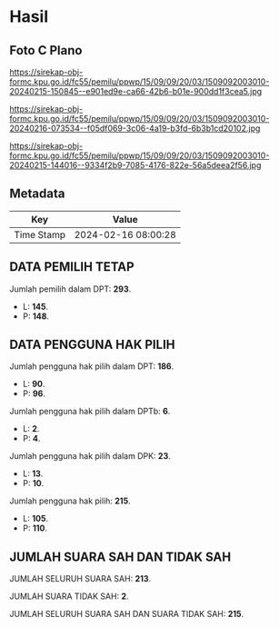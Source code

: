 # Hasil

## Foto C Plano

https://sirekap-obj-formc.kpu.go.id/fc55/pemilu/ppwp/15/09/09/20/03/1509092003010-20240215-150845--e901ed9e-ca66-42b6-b01e-900dd1f3cea5.jpg

https://sirekap-obj-formc.kpu.go.id/fc55/pemilu/ppwp/15/09/09/20/03/1509092003010-20240216-073534--f05df069-3c06-4a19-b3fd-6b3b1cd20102.jpg

https://sirekap-obj-formc.kpu.go.id/fc55/pemilu/ppwp/15/09/09/20/03/1509092003010-20240215-144016--9334f2b9-7085-4176-822e-56a5deea2f56.jpg


## Metadata

| Key        | Value               |
| ---------- | ------------------- |
| Time Stamp | 2024-02-16 08:00:28 |


## DATA PEMILIH TETAP

Jumlah pemilih dalam DPT: **293**.
 * L: **145**.
 * P: **148**.

## DATA PENGGUNA HAK PILIH

Jumlah pengguna hak pilih dalam DPT: **186**.
 * L: **90**.
 * P: **96**.

Jumlah pengguna hak pilih dalam DPTb: **6**.
 * L: **2**.
 * P: **4**.

Jumlah pengguna hak pilih dalam DPK: **23**.
 * L: **13**.
 * P: **10**.

Jumlah pengguna hak pilih: **215**.
 * L: **105**.
 * P: **110**.

## JUMLAH SUARA SAH DAN TIDAK SAH

JUMLAH SELURUH SUARA SAH: **213**.

JUMLAH SUARA TIDAK SAH: **2**.

JUMLAH SELURUH SUARA SAH DAN SUARA TIDAK SAH: **215**.


